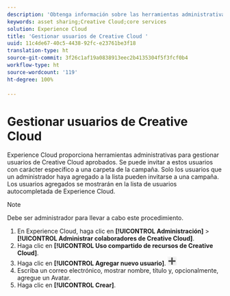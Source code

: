 ```yaml
---
description: 'Obtenga información sobre las herramientas administrativas para administrar usuarios de Creative Cloud aprobados en Experience Cloud. '
keywords: asset sharing;Creative Cloud;core services
solution: Experience Cloud
title: 'Gestionar usuarios de Creative Cloud '
uuid: 11c4de67-40c5-4438-92fc-e23761be3f18
translation-type: ht
source-git-commit: 3f26c1af19a0838913eec2b4135304f5f3fcf0b4
workflow-type: ht
source-wordcount: '119'
ht-degree: 100%

---
```



# Gestionar usuarios de Creative Cloud

Experience Cloud proporciona herramientas administrativas para gestionar usuarios de Creative Cloud aprobados. Se puede invitar a estos usuarios con carácter específico a una carpeta de la campaña. Solo los usuarios que un administrador haya agregado a la lista pueden invitarse a una campaña. Los usuarios agregados se mostrarán en la lista de usuarios autocompletada de Experience Cloud.

>[!NOTE]
>
>Debe ser administrador para llevar a cabo este procedimiento.

1. En Experience Cloud, haga clic en **[!UICONTROL Administración]** > **[!UICONTROL Administrar colaboradores de Creative Cloud]**.
1. Haga clic en **[!UICONTROL Uso compartido de recursos de Creative Cloud]**.
1. Haga clic en **[!UICONTROL Agregar nuevo usuario]**.  ![](assets/mac_add_icon.png)
1. Escriba un correo electrónico, mostrar nombre, título y, opcionalmente, agregue un Avatar.
1. Haga clic en **[!UICONTROL Crear]**.
